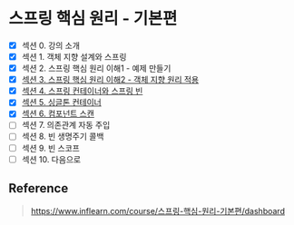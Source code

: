 # 스프링 핵심 원리 - 기본편

- [x] 섹션 0. 강의 소개  
- [x] 섹션 1. 객체 지향 설계와 스프링  
- [x] 섹션 2. 스프링 핵심 원리 이해1 - 예제 만들기  
- [x] [섹션 3. 스프링 핵심 원리 이해2 - 객체 지향 원리 적용](https://github.com/hongmoSung/spring-core-basic/blob/main/doc/spring-core2.md)  
- [x] [섹션 4. 스프링 컨테이너와 스프링 빈](https://github.com/hongmoSung/spring-core-basic/blob/main/doc/spring-container-and-bean.md)  
- [x] [섹션 5. 싱글톤 컨테이너](https://github.com/hongmoSung/spring-core-basic/blob/main/doc/singleton.md)  
- [x] [섹션 6. 컴포넌트 스캔](https://github.com/hongmoSung/spring-core-basic/blob/main/doc/component-scan.md)  
- [ ] 섹션 7. 의존관계 자동 주입  
- [ ] 섹션 8. 빈 생명주기 콜백  
- [ ] 섹션 9. 빈 스코프  
- [ ] 섹션 10. 다음으로  

## Reference  

> https://www.inflearn.com/course/스프링-핵심-원리-기본편/dashboard